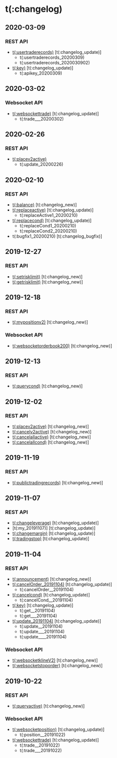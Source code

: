 # t(:changelog)

## 2020-03-09
### REST API
- [t(:usertraderecords)](#t-usertraderecords) [t(:changelog_update)]
    - t(:usertraderecords_20200309)
    - t(:usertraderecords_2020030902)
- [t(:key)](#t-key) [t(:changelog_update)]
    - t(:apikey_20200309)

## 2020-03-02

### Websocket API
- [t(:websockettrade)](#t-websockettrade) [t(:changelog_update)]
    - t(:trade___20200302)

## 2020-02-26
### REST API
- [t(:placev2active)](#t-placev2active) 
    - t(:update_20200226)

## 2020-02-10

### REST API
- [t(:balance)](#t-balance) [t(:changelog_new)]
- [t(:replaceactive)](#t-replaceactive) [t(:changelog_update)]
    - t(:replaceActive1_20200210)
- [t(:replacecond)](#t-replacecond) [t(:changelog_update)]
    - t(:replaceCond1_20200210)
    - t(:replaceCond2_20200210)
- t(:bugfix1_20200210) [t(:changelog_bugfix)]


## 2019-12-27

### REST API
- [t(:setrisklimit)](#t-setrisklimit) [t(:changelog_new)]
- [t(:getrisklimit)](#t-getrisklimit) [t(:changelog_new)]


## 2019-12-18

### REST API
- [t(:mypositionv2)](#t-mypositionv2) [t(:changelog_new)]

### Websocket API
- [t(:websocketorderbook200)](#t-websocketorderbook200) [t(:changelog_new)]


## 2019-12-13

### REST API
- [t(:querycond)](#t-querycond) [t(:changelog_new)]


## 2019-12-02

### REST API
- [t(:placev2active)](#t-placev2active) [t(:changelog_new)]
- [t(:cancelv2active)](#t-cancelv2active) [t(:changelog_new)]
- [t(:cancelallactive)](#t-cancelallactive) [t(:changelog_new)]
- [t(:cancelallcond)](#t-cancelallcond) [t(:changelog_new)]


## 2019-11-19

### REST API
- [t(:publictradingrecords)](#t-publictradingrecords) [t(:changelog_new)]


## 2019-11-07

### REST API
- [t(:changeleverage)](#t-changeleverage) [t(:changelog_update)]
- [t(:my_20191107)] [t(:changelog_update)]
- [t(:changemargin)](#t-changemargin) [t(:changelog_update)]
- [t(:tradingstop)](#t-tradingstop) [t(:changelog_update)]


## 2019-11-04

### REST API
- [t(:announcement)](#t-announcement) [t(:changelog_new)]
- [t(:cancelOrder_20191104)](#t-cancelv2active) [t(:changelog_update)]
    - t(:cancelOrder__20191104)
- [t(:cancelcond)](#t-cancelcond) [t(:changelog_update)]
    - t(:cancelCond__20191104)
- [t(:key)](#t-key) [t(:changelog_update)]
    - t(:get__20191104)
    - t(:get___20191104)
- [t(:update_20191104)](#t-ratelimits) [t(:changelog_update)]
	- t(:update__20191104)
	- t(:update___20191104)
	- t(:update____20191104)

### Websocket API
- [t(:websocketklineV2)](#t-websocketklinev2) [t(:changelog_new)]
- [t(:websocketstoporder)](#t-websocketstoporder) [t(:changelog_new)]


## 2019-10-22

### REST API
- [t(:queryactive)](#t-queryactive) [t(:changelog_new)]

### Websocket API
- [t(:websocketposition)](#t-websocketposition) [t(:changelog_update)]
    - t(:position__20191022)
- [t(:websockettrade)](#t-websockettrade) [t(:changelog_update)]
    - t(:trade__20191022)
    - t(:trade___20191022)

